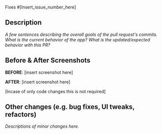 <!-- Note: PR should be only in the development branch -->
Fixes #[Insert_issue_number_here]

## Description

_A few sentences describing the overall goals of the pull request's commits.
What is the current behavior of the app? What is the updated/expected behavior
with this PR?_


## Before & After Screenshots

**BEFORE**:
[insert screenshot here]

**AFTER**:
[insert screenshot here]


[Incase of only code changes this is not required]


## Other changes (e.g. bug fixes, UI tweaks, refactors)

_Descriptions of minor changes here._

